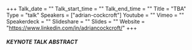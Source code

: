 +++
Talk_date = ""
Talk_start_time = ""
Talk_end_time = ""
Title = "TBA"
Type = "talk"
Speakers = ["adrian-cockcroft"]
Youtube = ""
Vimeo = ""
Speakerdeck = ""
Slideshare = ""
Slides = ""
Website = "https://www.linkedin.com/in/adriancockcroft/"
+++

##### KEYNOTE TALK ABSTRACT
